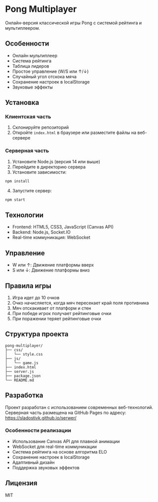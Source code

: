 # Pong Multiplayer

Онлайн-версия классической игры Pong с системой рейтинга и мультиплеером.

## Особенности

- Онлайн мультиплеер
- Система рейтинга
- Таблица лидеров
- Простое управление (W/S или ↑/↓)
- Случайный угол отскока мяча
- Сохранение настроек в localStorage
- Звуковые эффекты

## Установка

### Клиентская часть
1. Склонируйте репозиторий
2. Откройте `index.html` в браузере или разместите файлы на веб-сервере

### Серверная часть
1. Установите Node.js (версия 14 или выше)
2. Перейдите в директорию сервера
3. Установите зависимости:
```bash
npm install
```
4. Запустите сервер:
```bash
npm start
```

## Технологии

- Frontend: HTML5, CSS3, JavaScript (Canvas API)
- Backend: Node.js, Socket.IO
- Real-time коммуникация: WebSocket

## Управление

- W или ↑: Движение платформы вверх
- S или ↓: Движение платформы вниз

## Правила игры

1. Игра идет до 10 очков
2. Очко начисляется, когда мяч пересекает край поля противника
3. Мяч отскакивает от платформ и стен
4. При победе игрок получает рейтинговые очки
5. При поражении теряет рейтинговые очки

## Структура проекта

```
pong-multiplayer/
├── css/
│   └── style.css
├── js/
│   └── game.js
├── index.html
├── server.js
├── package.json
└── README.md
```

## Разработка

Проект разработан с использованием современных веб-технологий. Серверная часть размещена на GitHub Pages по адресу: https://sladostivk.github.io/serwer/

### Особенности реализации

- Использование Canvas API для плавной анимации
- WebSocket для real-time коммуникации
- Система рейтинга на основе алгоритма ELO
- Сохранение настроек в localStorage
- Адаптивный дизайн
- Поддержка звуковых эффектов

## Лицензия

MIT 